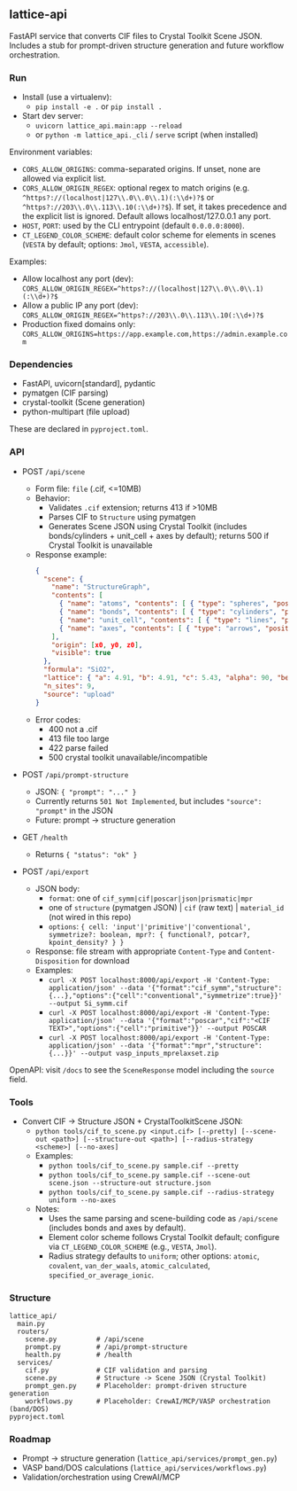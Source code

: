 ## lattice-api

FastAPI service that converts CIF files to Crystal Toolkit Scene JSON. Includes a stub for prompt-driven structure generation and future workflow orchestration.

### Run

- Install (use a virtualenv):
  - `pip install -e .` or `pip install .`
- Start dev server:
  - `uvicorn lattice_api.main:app --reload`
  - or `python -m lattice_api._cli` / `serve` script (when installed)

Environment variables:
- `CORS_ALLOW_ORIGINS`: comma-separated origins. If unset, none are allowed via explicit list.
- `CORS_ALLOW_ORIGIN_REGEX`: optional regex to match origins (e.g. `^https?://(localhost|127\\.0\\.0\\.1)(:\\d+)?$` or `^https?://203\\.0\\.113\\.10(:\\d+)?$`). If set, it takes precedence and the explicit list is ignored. Default allows localhost/127.0.0.1 any port.
- `HOST`, `PORT`: used by the CLI entrypoint (default `0.0.0.0:8000`).
- `CT_LEGEND_COLOR_SCHEME`: default color scheme for elements in scenes (`VESTA` by default; options: `Jmol`, `VESTA`, `accessible`).

Examples:
- Allow localhost any port (dev): `CORS_ALLOW_ORIGIN_REGEX=^https?://(localhost|127\\.0\\.0\\.1)(:\\d+)?$`
- Allow a public IP any port (dev): `CORS_ALLOW_ORIGIN_REGEX=^https?://203\\.0\\.113\\.10(:\\d+)?$`
- Production fixed domains only: `CORS_ALLOW_ORIGINS=https://app.example.com,https://admin.example.com`

### Dependencies
- FastAPI, uvicorn[standard], pydantic
- pymatgen (CIF parsing)
- crystal-toolkit (Scene generation)
- python-multipart (file upload)

These are declared in `pyproject.toml`.

### API

- POST `/api/scene`
  - Form file: `file` (.cif, <=10MB)
  - Behavior:
    - Validates `.cif` extension; returns 413 if >10MB
    - Parses CIF to `Structure` using pymatgen
    - Generates Scene JSON using Crystal Toolkit (includes bonds/cylinders + unit_cell + axes by default); returns 500 if Crystal Toolkit is unavailable
  - Response example:
    ```json
    {
      "scene": {
        "name": "StructureGraph",
        "contents": [
          { "name": "atoms", "contents": [ { "type": "spheres", "positions": [[x,y,z]], "radius": 0.5, "color": "#..." } ], "origin": [ ... ], "visible": true },
          { "name": "bonds", "contents": [ { "type": "cylinders", "positionPairs": [[[x1,y1,z1],[x2,y2,z2]]], "radius": 0.1, "color": "#..." } ], "origin": [ ... ], "visible": true },
          { "name": "unit_cell", "contents": [ { "type": "lines", "positions": [[...],[...], "..."], "clickable": false } ], "origin": [ ... ], "visible": true },
          { "name": "axes", "contents": [ { "type": "arrows", "positionPairs": [[[0,0,0],[1,0,0]]], "color": "red" } ], "origin": [ ... ], "visible": true }
        ],
        "origin": [x0, y0, z0],
        "visible": true
      },
      "formula": "SiO2",
      "lattice": { "a": 4.91, "b": 4.91, "c": 5.43, "alpha": 90, "beta": 90, "gamma": 120, "volume": 131.3 },
      "n_sites": 9,
      "source": "upload"
    }
    ```
  - Error codes:
    - 400 not a .cif
    - 413 file too large
    - 422 parse failed
    - 500 crystal toolkit unavailable/incompatible

- POST `/api/prompt-structure`
  - JSON: `{ "prompt": "..." }`
  - Currently returns `501 Not Implemented`, but includes `"source": "prompt"` in the JSON
  - Future: prompt -> structure generation

- GET `/health`
  - Returns `{ "status": "ok" }`

- POST `/api/export`
  - JSON body:
    - `format`: one of `cif_symm|cif|poscar|json|prismatic|mpr`
    - one of `structure` (pymatgen JSON) | `cif` (raw text) | `material_id` (not wired in this repo)
    - `options`: `{ cell: 'input'|'primitive'|'conventional', symmetrize?: boolean, mpr?: { functional?, potcar?, kpoint_density? } }`
  - Response: file stream with appropriate `Content-Type` and `Content-Disposition` for download
  - Examples:
    - `curl -X POST localhost:8000/api/export -H 'Content-Type: application/json' --data '{"format":"cif_symm","structure":{...},"options":{"cell":"conventional","symmetrize":true}}' --output Si_symm.cif`
    - `curl -X POST localhost:8000/api/export -H 'Content-Type: application/json' --data '{"format":"poscar","cif":"<CIF TEXT>","options":{"cell":"primitive"}}' --output POSCAR`
    - `curl -X POST localhost:8000/api/export -H 'Content-Type: application/json' --data '{"format":"mpr","structure":{...}}' --output vasp_inputs_mprelaxset.zip`

OpenAPI: visit `/docs` to see the `SceneResponse` model including the `source` field.

### Tools
- Convert CIF -> Structure JSON + CrystalToolkitScene JSON:
  - `python tools/cif_to_scene.py <input.cif> [--pretty] [--scene-out <path>] [--structure-out <path>] [--radius-strategy <scheme>] [--no-axes]`
  - Examples:
    - `python tools/cif_to_scene.py sample.cif --pretty`
    - `python tools/cif_to_scene.py sample.cif --scene-out scene.json --structure-out structure.json`
    - `python tools/cif_to_scene.py sample.cif --radius-strategy uniform --no-axes`
  - Notes:
    - Uses the same parsing and scene-building code as `/api/scene` (includes bonds and axes by default).
    - Element color scheme follows Crystal Toolkit default; configure via `CT_LEGEND_COLOR_SCHEME` (e.g., `VESTA`, `Jmol`).
    - Radius strategy defaults to `uniform`; other options: `atomic`, `covalent`, `van_der_waals`, `atomic_calculated`, `specified_or_average_ionic`.

### Structure
```
lattice_api/
  main.py
  routers/
    scene.py          # /api/scene
    prompt.py         # /api/prompt-structure
    health.py         # /health
  services/
    cif.py            # CIF validation and parsing
    scene.py          # Structure -> Scene JSON (Crystal Toolkit)
    prompt_gen.py     # Placeholder: prompt-driven structure generation
    workflows.py      # Placeholder: CrewAI/MCP/VASP orchestration (band/DOS)
pyproject.toml
```

### Roadmap
- Prompt -> structure generation (`lattice_api/services/prompt_gen.py`)
- VASP band/DOS calculations (`lattice_api/services/workflows.py`)
- Validation/orchestration using CrewAI/MCP
